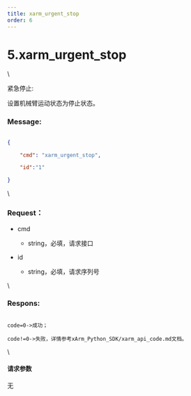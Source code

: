 ```yaml
---
title: xarm_urgent_stop
order: 6
---
```

# 5.xarm\_urgent\_stop



\



紧急停止:

设置机械臂运动状态为停止状态。



### Message:   



```json

{

    "cmd": "xarm_urgent_stop",

    "id":"1"

}

```



\





### Request：  



* cmd

  * string，必填，请求接口

* id

  * string，必填，请求序列号



\





### Respons:  



```

code=0->成功；

code!=0->失败，详情参考xArm_Python_SDK/xarm_api_code.md文档。

```



\





#### 请求参数



无
